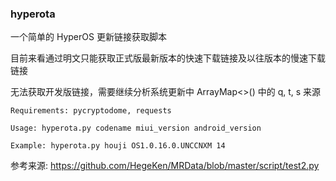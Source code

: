 ### hyperota

一个简单的 HyperOS 更新链接获取脚本

目前来看通过明文只能获取正式版最新版本的快速下载链接及以往版本的慢速下载链接

无法获取开发版链接，需要继续分析系统更新中 ArrayMap<>() 中的 q, t, s 来源

```
Requirements: pycryptodome, requests

Usage: hyperota.py codename miui_version android_version

Example: hyperota.py houji OS1.0.16.0.UNCCNXM 14
```


参考来源: https://github.com/HegeKen/MRData/blob/master/script/test2.py
